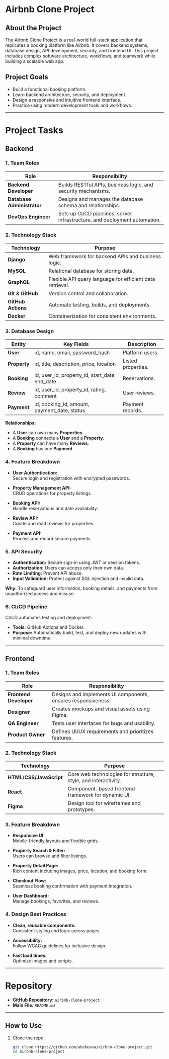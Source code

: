 # Airbnb Clone Project

## About the Project

The Airbnb Clone Project is a real-world full-stack application that replicates a booking platform like Airbnb. It covers backend systems, database design, API development, security, and frontend UI. This project includes complex software architecture, workflows, and teamwork while building a scalable web app.

## Project Goals

- Build a functional booking platform.
- Learn backend architecture, security, and deployment.
- Design a responsive and intuitive frontend interface.
- Practice using modern development tools and workflows.

---

# Project Tasks

## Backend

### 1. Team Roles

| Role                    | Responsibility                                                           |
|-------------------------|---------------------------------------------------------------------------|
| **Backend Developer**   | Builds RESTful APIs, business logic, and security mechanisms.             |
| **Database Administrator** | Designs and manages the database schema and relationships.                |
| **DevOps Engineer**     | Sets up CI/CD pipelines, server infrastructure, and deployment automation.|

### 2. Technology Stack

| Technology   | Purpose                                              |
|--------------|------------------------------------------------------|
| **Django**   | Web framework for backend APIs and business logic.   |
| **MySQL**    | Relational database for storing data.                |
| **GraphQL**  | Flexible API query language for efficient data retrieval. |
| **Git & GitHub** | Version control and collaboration.                   |
| **GitHub Actions** | Automate testing, builds, and deployments.      |
| **Docker**   | Containerization for consistent environments.        |

### 3. Database Design

| Entity      | Key Fields | Description |
|-------------|-------------|-------------|
| **User**    | id, name, email, password_hash | Platform users. |
| **Property**| id, title, description, price, location | Listed properties. |
| **Booking** | id, user_id, property_id, start_date, end_date | Reservations. |
| **Review**  | id, user_id, property_id, rating, comment | User reviews. |
| **Payment** | id, booking_id, amount, payment_date, status | Payment records. |

**Relationships:**
- A **User** can own many **Properties**.
- A **Booking** connects a **User** and a **Property**.
- A **Property** can have many **Reviews**.
- A **Booking** has one **Payment**.

### 4. Feature Breakdown

- **User Authentication:**  
  Secure login and registration with encrypted passwords.

- **Property Management API:**  
  CRUD operations for property listings.

- **Booking API:**  
  Handle reservations and date availability.

- **Review API:**  
  Create and read reviews for properties.

- **Payment API:**  
  Process and record secure payments.

### 5. API Security

- **Authentication:** Secure sign-in using JWT or session tokens.
- **Authorization:** Users can access only their own data.
- **Rate Limiting:** Prevent API abuse.
- **Input Validation:** Protect against SQL injection and invalid data.

**Why:** To safeguard user information, booking details, and payments from unauthorized access and misuse.

### 6. CI/CD Pipeline

CI/CD automates testing and deployment:
- **Tools:** GitHub Actions and Docker.
- **Purpose:** Automatically build, test, and deploy new updates with minimal downtime.

---

## Frontend

### 1. Team Roles

| Role                    | Responsibility                                              |
|-------------------------|-------------------------------------------------------------|
| **Frontend Developer**  | Designs and implements UI components, ensures responsiveness. |
| **Designer**            | Creates mockups and visual assets using Figma.               |
| **QA Engineer**         | Tests user interfaces for bugs and usability.                |
| **Product Owner**       | Defines UI/UX requirements and prioritizes features.         |

### 2. Technology Stack

| Technology | Purpose                                 |
|-----------|-----------------------------------------|
| **HTML/CSS/JavaScript** | Core web technologies for structure, style, and interactivity. |
| **React** | Component-based frontend framework for dynamic UI. |
| **Figma** | Design tool for wireframes and prototypes. |

### 3. Feature Breakdown

- **Responsive UI:**  
  Mobile-friendly layouts and flexible grids.

- **Property Search & Filter:**  
  Users can browse and filter listings.

- **Property Detail Page:**  
  Rich content including images, price, location, and booking form.

- **Checkout Flow:**  
  Seamless booking confirmation with payment integration.

- **User Dashboard:**  
  Manage bookings, favorites, and reviews.

### 4. Design Best Practices

- **Clean, reusable components:**  
  Consistent styling and logic across pages.

- **Accessibility:**  
  Follow WCAG guidelines for inclusive design.

- **Fast load times:**  
  Optimize images and scripts.

---

# Repository

- **GitHub Repository:** `airbnb-clone-project`
- **Main File:** `README.md`

---

## How to Use

1. Clone the repo:
   ```bash
   git clone https://github.com/abebeana/airbnb-clone-project.git
   cd airbnb-clone-project
